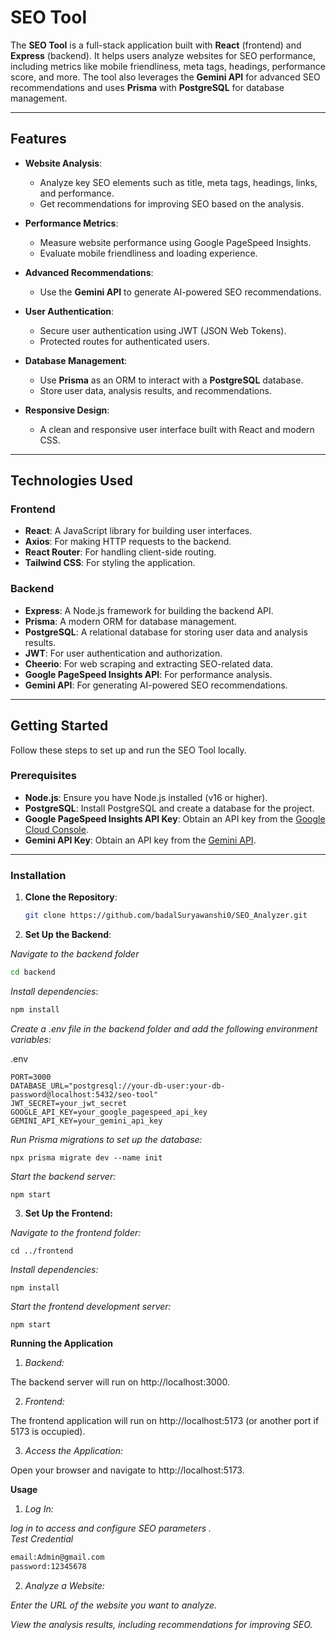 # SEO Tool

The **SEO Tool** is a full-stack application built with **React** (frontend) and **Express** (backend). It helps users analyze websites for SEO performance, including metrics like mobile friendliness, meta tags, headings, performance score, and more. The tool also leverages the **Gemini API** for advanced SEO recommendations and uses **Prisma** with **PostgreSQL** for database management.

---

## Features

- **Website Analysis**:
  - Analyze key SEO elements such as title, meta tags, headings, links, and performance.
  - Get recommendations for improving SEO based on the analysis.

- **Performance Metrics**:
  - Measure website performance using Google PageSpeed Insights.
  - Evaluate mobile friendliness and loading experience.

- **Advanced Recommendations**:
  - Use the **Gemini API** to generate AI-powered SEO recommendations.

- **User Authentication**:
  - Secure user authentication using JWT (JSON Web Tokens).
  - Protected routes for authenticated users.

- **Database Management**:
  - Use **Prisma** as an ORM to interact with a **PostgreSQL** database.
  - Store user data, analysis results, and recommendations.

- **Responsive Design**:
  - A clean and responsive user interface built with React and modern CSS.

---

## Technologies Used

### Frontend
- **React**: A JavaScript library for building user interfaces.
- **Axios**: For making HTTP requests to the backend.
- **React Router**: For handling client-side routing.
- **Tailwind CSS**: For styling the application.

### Backend
- **Express**: A Node.js framework for building the backend API.
- **Prisma**: A modern ORM for database management.
- **PostgreSQL**: A relational database for storing user data and analysis results.
- **JWT**: For user authentication and authorization.
- **Cheerio**: For web scraping and extracting SEO-related data.
- **Google PageSpeed Insights API**: For performance analysis.
- **Gemini API**: For generating AI-powered SEO recommendations.

---

## Getting Started

Follow these steps to set up and run the SEO Tool locally.

### Prerequisites

- **Node.js**: Ensure you have Node.js installed (v16 or higher).
- **PostgreSQL**: Install PostgreSQL and create a database for the project.
- **Google PageSpeed Insights API Key**: Obtain an API key from the [Google Cloud Console](https://console.cloud.google.com/).
- **Gemini API Key**: Obtain an API key from the [Gemini API](https://gemini.com/).

---

### Installation

1. **Clone the Repository**:
   ```bash
   git clone https://github.com/badalSuryawanshi0/SEO_Analyzer.git
   ```
   
2. **Set Up the Backend**:

*Navigate to the backend folder*

```bash
cd backend 
```
*Install dependencies*:

```bash
npm install 
```
*Create a .env file in the backend folder and add the following environment variables:*

.env
```
PORT=3000
DATABASE_URL="postgresql://your-db-user:your-db-password@localhost:5432/seo-tool"
JWT_SECRET=your_jwt_secret
GOOGLE_API_KEY=your_google_pagespeed_api_key
GEMINI_API_KEY=your_gemini_api_key
```
*Run Prisma migrations to set up the database:*

```
npx prisma migrate dev --name init
```
*Start the backend server:*

```
npm start
```
3. **Set Up the Frontend:**

*Navigate to the frontend folder:*

```
cd ../frontend
```
*Install dependencies:*

```
npm install
```

*Start the frontend development server:*

```
npm start
```
**Running the Application**
1. *Backend:*

The backend server will run on http://localhost:3000.

2. *Frontend:*

The frontend application will run on http://localhost:5173 (or another port if 5173 is occupied).

3. *Access the Application:*

Open your browser and navigate to http://localhost:5173.

**Usage**
1. *Log In:*

*log in to access  and configure SEO parameters .* \
*Test Credential*
```bash
email:Admin@gmail.com
password:12345678
```

2. *Analyze a Website:*

*Enter the URL of the website you want to analyze.*

*View the analysis results, including recommendations for improving SEO.*


